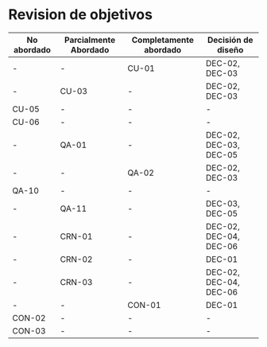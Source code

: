 # Revision de objetivos

| No abordado | Parcialmente Abordado | Completamente abordado | Decisión de diseño     |
| ----------- | --------------------- | ---------------------- | ---------------------- |
| -           | -                     | CU-01                  | DEC-02, DEC-03     |
| -           | CU-03                 | -                      | DEC-02, DEC-03     |
| CU-05       | -                     | -                      | -                  |
| CU-06       | -                     | -                      | -                  |
| -           | QA-01                 | -                      | DEC-02, DEC-03, DEC-05 |
| -           | -                     | QA-02                  | DEC-02, DEC-03     |
| QA-10       | -                     | -                      | -                  |
| -           | QA-11                 | -                      | DEC-03, DEC-05     |
| -           | CRN-01                | -                      | DEC-02, DEC-04, DEC-06 |
| -           | CRN-02                | -                      | DEC-01             |
| -           | CRN-03                | -                      | DEC-02, DEC-04, DEC-06 |
| -           | -                     | CON-01                 | DEC-01             |
| CON-02      | -                     | -                      | -                  |
| CON-03      | -                     | -                      | -                  |